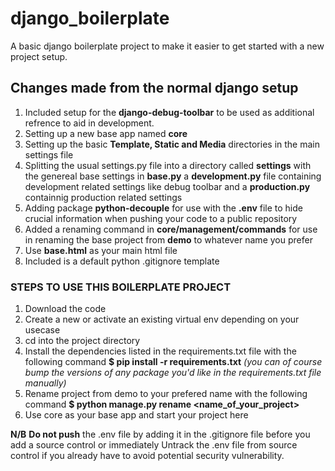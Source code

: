 # django_boilerplate

A basic django boilerplate project to make it easier to get started with a new project setup.

## Changes made from the normal django setup

1. Included setup for the **django-debug-toolbar** to be used as additional refrence to aid in development.
2. Setting up a new base app named **core**
3. Setting up the basic **Template, Static and Media** directories in the main settings file
4. Splitting the usual settings.py file into a directory called **settings** with the genereal base settings in **base.py** a **development.py** file containing development related settings like debug toolbar and a **production.py** containnig production related settings
5. Adding package **python-decouple** for use with the **.env** file to hide crucial information when pushing your code to a public repository
6. Added a renaming command in **core/management/commands** for use in renaming the base project from **demo** to whatever name you prefer
7. Use **base.html** as your main html file
8. Included is a default python .gitignore template

### STEPS TO USE THIS BOILERPLATE PROJECT

1. Download the code
2. Create a new or activate an existing virtual env depending on your usecase
3. cd into the project directory
4. Install the dependencies listed in the requirements.txt file with the following command
   **\$ pip install -r requirements.txt**
   _(you can of course bump the versions of any package you'd like in the requirements.txt file manually)_
5. Rename project from demo to your prefered name with the following command
   **\$ python manage.py rename <name_of_your_project>**
6. Use core as your base app and start your project here

**N/B** **Do not push** the .env file by adding it in the .gitignore file before you add a source control or immediately Untrack the .env file from source control if you already have to avoid potential security vulnerability.

